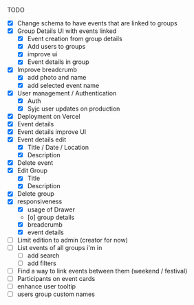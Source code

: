TODO

- [x] Change schema to have events that are linked to groups
- [x] Group Details UI with events linked
  - [x] Event creation from group details
  - [x] Add users to groups
  - [x] improve ui
  - [x] Event details in group
- [x] Improve breadcrumb
  - [x] add photo and name
  - [x] add selected event name
- [x] User management / Authentication
  - [x] Auth
  - [x] Syjc user updates on production
- [x] Deployment on Vercel
- [x] Event details
- [x] Event details improve UI
- [x] Event details edit
  - [x] Title / Date / Location
  - [x] Description
- [x] Delete event
- [x] Edit Group
  - [x] Title
  - [x] Description
- [x] Delete group
- [x] responsiveness
  - [x] usage of Drawer
  - [o] group details
  - [x] breadcrumb
  - [x] event details
- [ ] Limit edition to admin (creator for now)
- [ ] List events of all groups i'm in
  - [ ] add search
  - [ ] add filters
- [ ] Find a way to link events between them (weekend / festival)
- [ ] Participants on event cards
- [ ] enhance user tooltip
- [ ] users group custom names 
